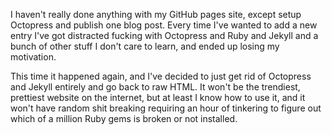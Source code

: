 I haven't really done anything with my GitHub pages site, except setup Octopress and publish one blog post. Every time I've wanted to add a new entry I've got distracted fucking with Octopress and Ruby and Jekyll and a bunch of other stuff I don't care to learn, and ended up losing my motivation.

This time it happened again, and I've decided to just get rid of Octopress and Jekyll entirely and go back to raw HTML. It won't be the trendiest, prettiest website on the internet, but at least I know how to use it, and it won't have random shit breaking requiring an hour of tinkering to figure out which of a million Ruby gems is broken or not installed.